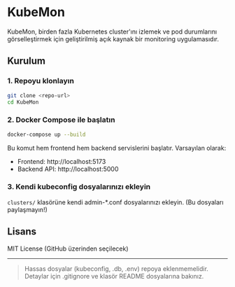 # KubeMon

KubeMon, birden fazla Kubernetes cluster'ını izlemek ve pod durumlarını görselleştirmek için geliştirilmiş açık kaynak bir monitoring uygulamasıdır.

## Kurulum

### 1. Repoyu klonlayın
```sh
git clone <repo-url>
cd KubeMon
```

### 2. Docker Compose ile başlatın
```sh
docker-compose up --build
```
Bu komut hem frontend hem backend servislerini başlatır. Varsayılan olarak:
- Frontend: http://localhost:5173
- Backend API: http://localhost:5000

### 3. Kendi kubeconfig dosyalarınızı ekleyin
`clusters/` klasörüne kendi admin-*.conf dosyalarınızı ekleyin. (Bu dosyaları paylaşmayın!)

## Lisans
MIT License (GitHub üzerinden seçilecek)

---

> Hassas dosyalar (kubeconfig, .db, .env) repoya eklenmemelidir. Detaylar için .gitignore ve klasör README dosyalarına bakınız.
